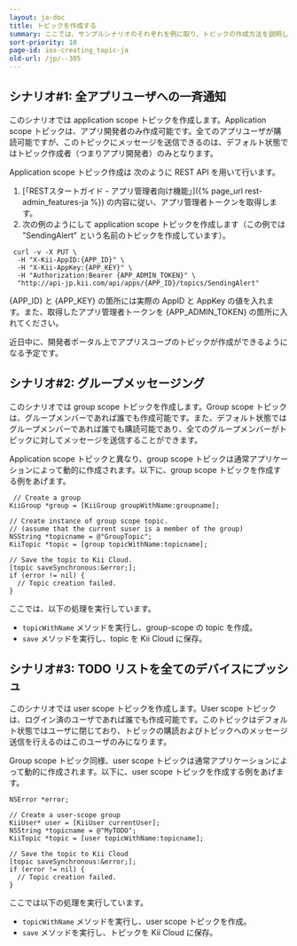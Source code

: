 ```yaml
---
layout: ja-doc
title: トピックを作成する
summary: ここでは、サンプルシナリオのそれぞれを例に取り、トピックの作成方法を説明してきます。
sort-priority: 10
page-id: ios-creating_topic-ja
old-url: /jp/--305
---
```

## シナリオ#1: 全アプリユーザへの一斉通知

このシナリオでは application scope トピックを作成します。Application scope トピックは、アプリ開発者のみ作成可能です。全てのアプリユーザが購読可能ですが、このトピックにメッセージを送信できるのは、デフォルト状態ではトピック作成者（つまりアプリ開発者）のみとなります。

Application scope トピック作成は 次のように REST API を用いて行います。


1. [「RESTスタートガイド - アプリ管理者向け機能」]({% page_url rest-admin_features-ja %}) の内容に従い、アプリ管理者トークンを取得します。
1. 次の例のようにして application scope トピックを作成します（この例では "SendingAlert" という名前のトピックを作成しています）。

```
 curl -v -X PUT \
  -H "X-Kii-AppID:{APP_ID}" \
  -H "X-Kii-AppKey:{APP_KEY}" \
  -H "Authorization:Bearer {APP_ADMIN_TOKEN}" \
  "http://api-jp.kii.com/api/apps/{APP_ID}/topics/SendingAlert"
```

{APP\_ID} と {APP\_KEY} の箇所には実際の AppID と AppKey の値を入れます。また、取得したアプリ管理者トークンを {APP\_ADMIN\_TOKEN} の箇所に入れてください。

<p class="note">近日中に、開発者ポータル上でアプリスコープのトピックが作成ができるようになる予定です。</p>


## シナリオ#2: グループメッセージング

このシナリオでは group scope トピックを作成します。Group scope トピックは、グループメンバーであれば誰でも作成可能です。また、デフォルト状態ではグループメンバーであれば誰でも購読可能であり、全てのグループメンバーがトピックに対してメッセージを送信することができます。

Application scope トピックと異なり、group scope トピックは通常アプリケーションによって動的に作成されます。以下に、group scope トピックを作成する例をあげます。

```objc
 // Create a group
KiiGroup *group = [KiiGroup groupWithName:groupname];

// Create instance of group scope topic.
// (assume that the current suser is a member of the group)
NSString *topicname = @"GroupTopic";
KiiTopic *topic = [group topicWithName:topicname];

// Save the topic to Kii Cloud.
[topic saveSynchronous:&error;];
if (error != nil) {
  // Topic creation failed.
}
```

ここでは、以下の処理を実行しています。

* `topicWithName` メソッドを実行し、group-scope の topic を作成。
* `save` メソッドを実行し、topic を Kii Cloud に保存。


## シナリオ#3: TODO リストを全てのデバイスにプッシュ

このシナリオでは user scope トピックを作成します。User scope トピックは、ログイン済のユーザであれば誰でも作成可能です。このトピックはデフォルト状態ではユーザに閉じており、トピックの購読およびトピックへのメッセージ送信を行えるのはこのユーザのみになります。

Group scope トピック同様、user scope トピックは通常アプリケーションによって動的に作成されます。以下に、user scope トピックを作成する例をあげます。

```objc
NSError *error;

// Create a user-scope group
KiiUser* user = [KiiUser currentUser];
NSString *topicname = @"MyTODO";
KiiTopic *topic = [user topicWithName:topicname];

// Save the topic to Kii Cloud
[topic saveSynchronous:&error;];
if (error != nil) {
  // Topic creation failed.
}
```

ここでは以下の処理を実行しています。

* `topicWithName` メソッドを実行し、user scope トピックを作成。
* `save` メソッドを実行し、トピックを Kii Cloud に保存。

